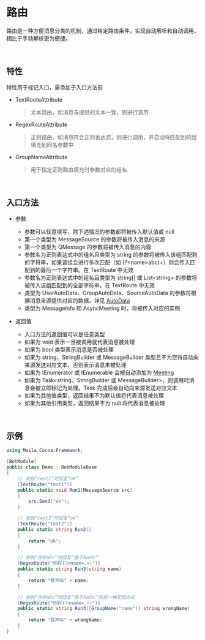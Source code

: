 # 路由

路由是一种方便消息分类的机制，通过给定路由条件，实现自动解析和自动调用，相比于手动解析更为便捷。

<br>

## 特性
特性用于标记入口，需添加于入口方法前
- TextRouteAttribute
    > 文本路由，如消息与提供的文本一致，则进行调用
- RegexRouteAttribute
    > 正则路由，如消息符合正则表达式，则进行调用，并自动将匹配到的组填充到同名参数中
- GroupNameAttribute
    > 用于指定正则路由填充时参数对应的组名

<br>

## 入口方法

- 参数
  - 参数可以任意填写，除下述情况的参数都将被传入默认值或 null
  - 第一个类型为 MessageSource 的参数将被传入消息的来源
  - 第一个类型为 QMessage 的参数将被传入消息的内容
  - 参数名为正则表达式中的组名且类型为 string 的参数将被传入该组匹配到的字符串，如果该组会进行多次匹配（如 (?\<name>abc)+）则会传入匹配到的最后一个字符串。在 TextRoute 中无效
  - 参数名为正则表达式中的组名且类型为 string[] 或 List\<string> 的参数将被传入该组匹配到的全部字符串。在 TextRoute 中无效
  - 类型为 UserAutoData、GroupAutoData、SourceAutoData 的参数将根据消息来源提供对应的数据。详见 [AutoData](./AutoData.md)
  - 类型为 MessageInfo 和 AsyncMeeting 时，将被传入对应的实例

- 返回值
  - 入口方法的返回值可以是任意类型
  - 如果为 void 表示一旦被调用就代表消息被处理
  - 如果为 bool 类型表示消息是否被处理
  - 如果为 string、StringBuilder 或 MessageBuilder 类型且不为空将自动向来源发送对应文本，否则表示消息未被处理
  - 如果为 IEnumerator 或 IEnumerable 会被自动添加为 [Meeting](./Meeting.md)
  - 如果为 Task\<string、StringBuilder 或 MessageBuilder>，则调用时消息会被立即标记为处理。Task 完成后会自动向来源发送对应文本
  - 如果为其他值类型，返回结果不为默认值将代表消息被处理
  - 如果为其他引用类型，返回结果不为 null 将代表消息被处理

<br>

## 示例
```C#
using Maila.Cocoa.Framework;

[BotModule]
public class Demo : BotModuleBase
{
    // 收到“test1”时回复“ok”
    [TextRoute("test1")]
    public static void Run1(MessageSource src)
    {
        src.Send("ok");
    }

    // 收到“test2”时回复“ok”
    [TextRoute("test2")]
    public static string Run2()
    {
        return "ok";
    }

    // 收到“你好abc”时回复“我不叫abc”
    [RegexRoute("你好(?<name>.+)")]
    public static string Run3(string name)
    {
        return "我不叫" + name;
    }

    // 收到“你好abc”时回复“我不叫abc”的另一种实现方式
    [RegexRoute("你好(?<name>.+)")]
    public static string Run3([GroupName("name")] string wrongName)
    {
        return "我不叫" + wrongName;
    }
}

```
